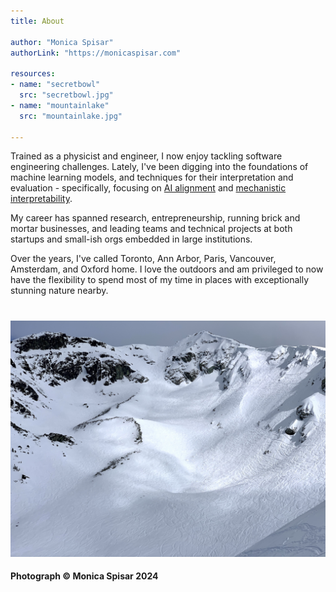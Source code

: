 ```yaml
---
title: About

author: "Monica Spisar"
authorLink: "https://monicaspisar.com"

resources:
- name: "secretbowl"
  src: "secretbowl.jpg"
- name: "mountainlake"
  src: "mountainlake.jpg"

---
```


Trained as a physicist and engineer, I now enjoy tackling software engineering challenges. Lately, I've been digging into the foundations of machine learning models, and techniques for their interpretation and evaluation - specifically, focusing on [AI alignment](https://en.wikipedia.org/wiki/AI_alignment) and [mechanistic interpretability](https://arxiv.org/html/2404.14082v1).

My career has spanned research, entrepreneurship, running brick and mortar businesses, and leading teams and technical projects at both startups and small-ish orgs embedded in large institutions.

Over the years, I've called Toronto, Ann Arbor, Paris, Vancouver, Amsterdam, and Oxford home. I love the outdoors and am privileged to now have the flexibility to spend most of my time in places with exceptionally stunning nature nearby.

#
![secretbowl](secretbowl.jpg "...")

#### Photograph © Monica Spisar 2024